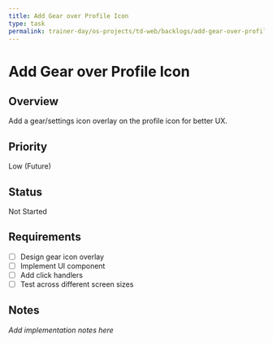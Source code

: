 ```yaml
---
title: Add Gear over Profile Icon
type: task
permalink: trainer-day/os-projects/td-web/backlogs/add-gear-over-profile-icon
---
```


# Add Gear over Profile Icon

## Overview
Add a gear/settings icon overlay on the profile icon for better UX.

## Priority
Low (Future)

## Status
Not Started

## Requirements
- [ ] Design gear icon overlay
- [ ] Implement UI component
- [ ] Add click handlers
- [ ] Test across different screen sizes

## Notes
_Add implementation notes here_